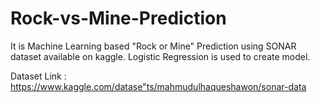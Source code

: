 # Rock-vs-Mine-Prediction
It is Machine Learning based "Rock or Mine" Prediction using SONAR dataset available on kaggle. Logistic Regression is used to create model.

Dataset Link : https://www.kaggle.com/datase"ts/mahmudulhaqueshawon/sonar-data
